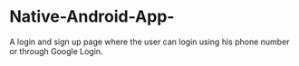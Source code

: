 # Native-Android-App-
A login and sign up page where the user can login using his phone number or through Google Login.

